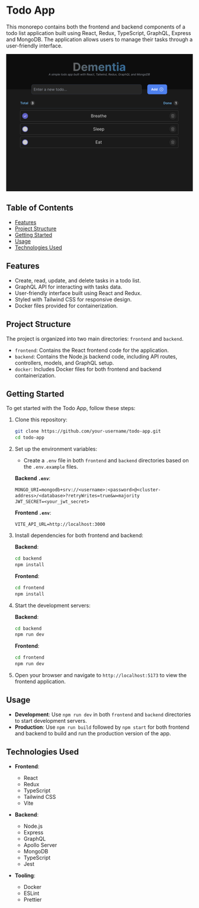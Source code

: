
# Todo App

This monorepo contains both the frontend and backend components of a todo list application built using React, Redux, TypeScript, GraphQL, Express and MongoDB. The application allows users to manage their tasks through a user-friendly interface.

![Todo App screenshot](./frontend/public/todoapp.png)

## Table of Contents

- [Features](#features)
- [Project Structure](#project-structure)
- [Getting Started](#getting-started)
- [Usage](#usage)
- [Technologies Used](#technologies-used)

## Features

- Create, read, update, and delete tasks in a todo list.
- GraphQL API for interacting with tasks data.
- User-friendly interface built using React and Redux.
- Styled with Tailwind CSS for responsive design.
- Docker files provided for containerization.

## Project Structure

The project is organized into two main directories: `frontend` and `backend`.

- `frontend`: Contains the React frontend code for the application.
- `backend`: Contains the Node.js backend code, including API routes, controllers, models, and GraphQL setup.
- `docker`: Includes Docker files for both frontend and backend containerization.

## Getting Started

To get started with the Todo App, follow these steps:

1. Clone this repository:

   ```bash
   git clone https://github.com/your-username/todo-app.git
   cd todo-app
   ```

2. Set up the environment variables:

   - Create a `.env` file in both `frontend` and `backend` directories based on the `.env.example` files.

   **Backend `.env`**:
   ```env
   MONGO_URI=mongodb+srv://<username>:<password>@<cluster-address>/<database>?retryWrites=true&w=majority
   JWT_SECRET=<your_jwt_secret>
   ```

   **Frontend `.env`**:
   ```env
   VITE_API_URL=http://localhost:3000
   ```

3. Install dependencies for both frontend and backend:

   **Backend**:
   ```bash
   cd backend
   npm install
   ```

   **Frontend**:
   ```bash
   cd frontend
   npm install
   ```

4. Start the development servers:

   **Backend**:
   ```bash
   cd backend
   npm run dev
   ```

   **Frontend**:
   ```bash
   cd frontend
   npm run dev
   ```

5. Open your browser and navigate to `http://localhost:5173` to view the frontend application.

## Usage

- **Development**: Use `npm run dev` in both `frontend` and `backend` directories to start development servers.
- **Production**: Use `npm run build` followed by `npm start` for both frontend and backend to build and run the production version of the app.

## Technologies Used

- **Frontend**:
   - React
   - Redux
   - TypeScript
   - Tailwind CSS
   - Vite

- **Backend**:
   - Node.js
   - Express
   - GraphQL
   - Apollo Server
   - MongoDB
   - TypeScript
   - Jest

- **Tooling**:
   - Docker
   - ESLint
   - Prettier

